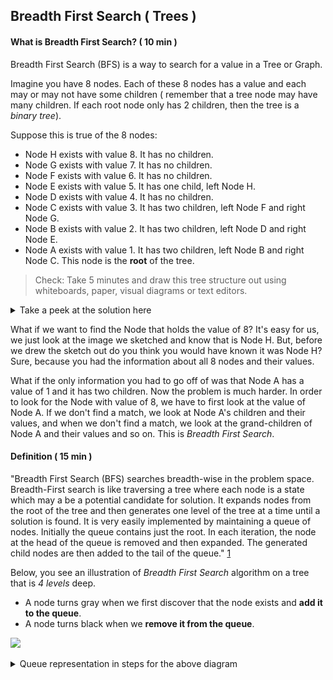## Breadth First Search ( Trees )

#### What is Breadth First Search? ( 10 min )

Breadth First Search (BFS) is a way to search for a value in a Tree or Graph.

Imagine you have 8 nodes. Each of these 8 nodes has a value and each may or may not have some children ( remember that a tree node may have many children. If each root node only has 2 children, then the tree is a *binary tree*). 

Suppose this is true of the 8 nodes:
- Node H exists with value 8. It has no children.
- Node G exists with value 7. It has no children.
- Node F exists with value 6. It has no children.
- Node E exists with value 5. It has one child, left Node H.
- Node D exists with value 4. It has no children.
- Node C exists with value 3. It has two children, left Node F and right Node G.
- Node B exists with value 2. It has two children, left Node D and right Node E.
- Node A exists with value 1. It has two children, left Node B and right Node C. This node is the **root** of the tree.

> Check: Take 5 minutes and draw this tree structure out using whiteboards, paper, visual diagrams or text editors.

<details>
   <summary>Take a peek at the solution here</summary>
   ![](tree_solution.jpg)   
</details>

What if we want to find the Node that holds the value of 8? It's easy for us, we just look at the image we sketched and know that is Node H. But, before we drew the sketch out do you think you would have known it was Node H? Sure, because you had the information about all 8 nodes and their values. 

What if the only information you had to go off of was that Node A has a value of 1 and it has two children. Now the problem is much harder. In order to look for the Node with value of 8, we have to first look at the value of Node A. If we don't find a match, we look at Node A's children and their values, and when we don't find a match, we look at the grand-children of Node A and their values and so on. This is *Breadth First Search*. 

#### Definition ( 15 min )

"Breadth First Search (BFS) searches breadth-wise in the problem space. Breadth-First search is like traversing a tree where each node is a state which may a be a potential candidate for solution. It expands nodes from the root of the tree and then generates one level of the tree at a time until a solution is found. It is very easily implemented by maintaining a queue of nodes. Initially the queue contains just the root. In each iteration, the node at the head of the queue is removed and then expanded. The generated child nodes are then added to the tail of the queue." [1](http://intelligence.worldofcomputing.net/ai-search/breadth-first-search.html#.V6kLjpMrJXg)

Below, you see an illustration of *Breadth First Search* algorithm on a tree that is *4 levels* deep.
* A node turns gray when we first discover that the node exists and **add it to the queue**.
* A node turns black when we **remove it from the queue**. 

![](https://camo.githubusercontent.com/2f57e6239884a1a03402912f13c49555dec76d06/68747470733a2f2f75706c6f61642e77696b696d656469612e6f72672f77696b6970656469612f636f6d6d6f6e732f342f34362f416e696d617465645f4246532e676966)

<details>
   <summary>Queue representation in steps for the above diagram</summary>
```
// Assume that a new queue is created and that `Node a` is provided as the root ( following the above example )
Step 0. Queue q = new Queue(); // New queue is created before we traverse the tree.
Step 0. int seekValue = 8;     // value to find
Step 0. Node a;                // root 

Step 1. q.enqueue(a); // Root `Node a` is added to queue. Status of queue: [ A ]
Step 2. q.dequeue(); // Remove first element of queue, aka the root node `a`. Status of queue: [ ]
Step 3. Check value of `Node a`, it doesn't match seekValue of 8. Status of queue: [ ]

Step 4. q.enqueue(a.leftChild()) // Add left child of node `a` to queue. Status of queue: [ B ]
Step 5. q.enqueue(a.rightChild()) // Add right child of node `a` to queue. Status of queue: [ B, C ]
Step 6. q.dequeue(); // Remove node b from queue so we can check its value. Status of queue: [ C ]
Step 7. Check value of `Node b`, it doesn't match seekValue of 8. Status of queue: [ C ]

Step 8. q.enqueue(b.leftChild()) // Add left child of node `b` to queue. Status of queue: [ C, D ]
Step 9. q.enqueue(b.rightChild()) // Add right child of node `b` to queue. Status of queue: [ C, D, E ]
Step 10. q.dequeue(); // Remove node `c` from queue so we can check its value. Status of queue: [ D, E ]
Step 11. Check value of `Node c`, it doesn't match seekValue of 8. Status of queue: [ D, E ]

Step 12. q.enqueue(c.leftChild()) // Add left child of node `c` to queue. Status of queue: [ D, E, F ]
Step 13. q.enqueue(c.rightChild()) // Add right child of node `c` to queue. Status of queue: [ D, E, F, G ]
Step 14. q.dequeue(); // Remove node `d` from queue so we can check its value. Status of queue: [ E, F, G ]
Step 15. Check value of `Node d`, it doesn't match seekValue of 8. Status of queue: [ E, F, G ]

Step 17. q.dequeue(); // Node `d` has no children to add. Remove next node `e` from queue. Status of queue: [ F, G ]
Step 18. Check value of `Node e`, it doesn't match seekValue of 8. Status of queue: [ F, G ]

Step 19. q.enqueue(e.leftChild()) // Add left child of node `e` to queue. Status of queue: [ F, G, H ]
Step 20. Node e has no right child skip adding the right child to queue.
Step 21. q.dequeue(); // Remove node `f` from queue so we can check its value. Status of queue: [ G, H ]
Step 22. Check value of `Node f`, it doesn't match seekValue of 8. Status of queue: [ G, H ]

Step 23. q.dequeue(); // Node 'f' has no children to add. Remove next node 'g' from the queue. Status of queue: [ H ]
Step 24. Check value of `Node g`, it doesn't match seekValue of 8. Status of queue: [ H ]

Step 23. q.dequeue(); // Node 'g' has no children to add. Remove next node 'h' from the queue. Status of queue: [ ]
Step 24. Check value of `Node h`, it matches seekValue of 8! Status of queue: [ ]. Return node `h` as the answer.

```

</details>

## Exercises: Breadth First Tree Search ( 30 min )

1. In English, describe how you would use breadth first search to find any node with a given value. Your algorithm should assume you have a tree data structure and that you can access each node's value and its array of children (do not assume it's a binary tree which has only 2 children). You can assume you're given a target value to find.

2. On the whiteboard, pseudocode a breadth first search method. Assume you have a tree data structure that allows the following operations on all nodes:
      * `node.getValue()` returns the value of the node
      * `node.getChildren()` returns an `ArrayList<Node>` of size zero or more ( if size is always 2, then its a binary tree ).
      * You are given the tree root node as `Node root` parameter into your search method.

3. In English, describe how you would modify your breadth first search function to work on a binary search tree. Remember, a *Binary Search Tree* is a tree where all the children to the left of the parent hold a lower value than the parent while all the children to the right hold a greater value.

      <details>
      <summary>Binary Search Tree Illustration with a root node that has value of 4</summary>
      ```
            4
           / \
         2     6
        / \   / \
       1   3 5   7
      ```
      </details>
